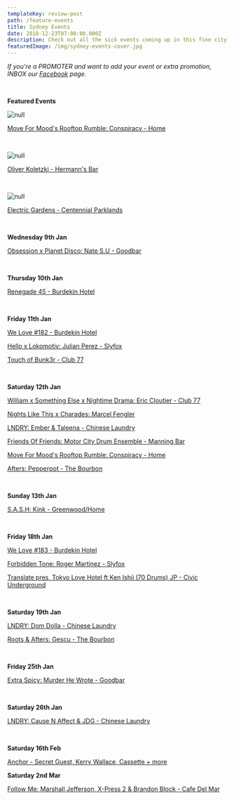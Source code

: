 ```yaml
---
templateKey: review-post
path: /feature-events
title: Sydney Events
date: 2018-12-23T07:00:00.000Z
description: Check out all the sick events coming up in this fine city!
featuredImage: /img/sydney-events-cover.jpg
---
```

_If you're a PROMOTER and want to add your event or extra promotion, INBOX our [Facebook](https://www.facebook.com/ravereviewz) page._

<br>

**Featured Events**

![null](/img/mood.jpg)

[Move For Mood's Rooftop Rumble: Conspiracy - Home](https://www.facebook.com/events/315234675975835/)

<br>

![null](/img/oliver.jpg)

[Oliver Koletzki - Hermann's Bar](https://www.facebook.com/events/2146058515712196/)

<br>

![null](/img/eg.jpg)

[Electric Gardens - Centennial Parklands](https://www.facebook.com/events/284358658959133/)

<br>

**Wednesday 9th Jan**

[Obsession x Planet Disco: Nate S.U - Goodbar](https://www.facebook.com/events/1982615245191799/)

<br>

**Thursday 10th Jan**

[Renegade 45 - Burdekin Hotel](https://www.facebook.com/events/1414443122019583/)

<br>

**Friday 11th Jan**

[We Love #182 - Burdekin Hotel](https://www.facebook.com/events/2107314242688256/)

[Hello x Lokomotiv: Julian Perez - Slyfox](https://www.facebook.com/events/581241565651553/)

[Touch of Bunk3r - Club 77](https://www.facebook.com/events/2244911882453102/)

<br>

**Saturday 12th Jan**

[William x Something Else x Nightime Drama: Eric Cloutier - Club 77](https://www.facebook.com/events/295005471126187/)

[Nights Like This x Charades: Marcel Fengler](https://www.facebook.com/events/754650794916220/)

[LNDRY: Ember & Taleena - Chinese Laundry](https://www.facebook.com/events/524043488101256)

[Friends Of Friends: Motor City Drum Ensemble - Manning Bar](https://www.facebook.com/events/350118145575661/)

[Move For Mood's Rooftop Rumble: Conspiracy - Home](https://www.facebook.com/events/315234675975835/)

[Afters: Pepperpot - The Bourbon](https://www.facebook.com/events/224792305066294/')

<br>

**Sunday 13th Jan**

[S.A.S.H: Kink - Greenwood/Home](https://www.facebook.com/events/279274252779680/)

<br>

**Friday 18th Jan**

[We Love #183 - Burdekin Hotel](https://www.facebook.com/events/2082228215422071/)

[Forbidden Tone: Roger Martinez - Slyfox](https://www.facebook.com/events/2198466726833036/)

[Translate pres, Tokyo Love Hotel ft Ken Ishii (70 Drums) JP - Civic Underground](https://www.facebook.com/events/268259673875949/)

<br>

**Saturday 19th Jan**

[LNDRY: Dom Dolla - Chinese Laundry](https://www.facebook.com/events/580687795711925/)

[Roots & Afters: Gescu - The Bourbon](https://www.facebook.com/events/739078789799808/)

<br>

**Friday 25th Jan**

[Extra Spicy: Murder He Wrote - Goodbar](https://www.facebook.com/events/744341619278481/)

<br>

**Saturday 26th Jan**

[LNDRY: Cause N Affect & JDG - Chinese Laundry](https://www.facebook.com/events/2415338141871765/)

<br>

**Saturday 16th Feb**

[Anchor - Secret Guest, Kerry Wallace, Cassette + more](https://www.facebook.com/events/407885913344741/)

**Saturday 2nd Mar**

[Follow Me: Marshall Jefferson, X-Press 2 & Brandon Block - Cafe Del Mar](https://www.facebook.com/events/1998886000164449/)
